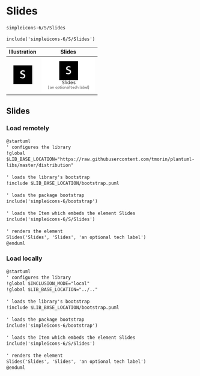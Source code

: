 # Slides


```text
simpleicons-6/S/Slides
```

```text
include('simpleicons-6/S/Slides')
```



| Illustration | Slides |
| :---: | :---: |
| ![illustration for Illustration](../../simpleicons-6/S/Slides.png) | ![illustration for Slides](../../simpleicons-6/S/Slides.Local.png) |




## Slides

### Load remotely
```plantuml
@startuml
' configures the library
!global $LIB_BASE_LOCATION="https://raw.githubusercontent.com/tmorin/plantuml-libs/master/distribution"

' loads the library's bootstrap
!include $LIB_BASE_LOCATION/bootstrap.puml

' loads the package bootstrap
include('simpleicons-6/bootstrap')

' loads the Item which embeds the element Slides
include('simpleicons-6/S/Slides')

' renders the element
Slides('Slides', 'Slides', 'an optional tech label')
@enduml
```

### Load locally
```plantuml
@startuml
' configures the library
!global $INCLUSION_MODE="local"
!global $LIB_BASE_LOCATION="../.."

' loads the library's bootstrap
!include $LIB_BASE_LOCATION/bootstrap.puml

' loads the package bootstrap
include('simpleicons-6/bootstrap')

' loads the Item which embeds the element Slides
include('simpleicons-6/S/Slides')

' renders the element
Slides('Slides', 'Slides', 'an optional tech label')
@enduml
```

